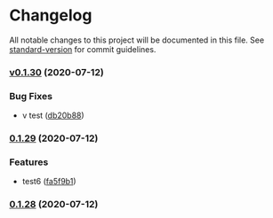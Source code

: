 # Changelog

All notable changes to this project will be documented in this file. See [standard-version](https://github.com/conventional-changelog/standard-version) for commit guidelines.

### [v0.1.30](https://github.com/JSHdev/eslint-config/compare/v0.1.29...v0.1.30) (2020-07-12)

### Bug Fixes

- v test ([db20b88](https://github.com/JSHdev/eslint-config/commit/db20b88de7bbbb5d8ab1fcf1bb5af368a62f15d0))

### [0.1.29](https://github.com/JSHdev/eslint-config/compare/v0.1.28...v0.1.29) (2020-07-12)

### Features

- test6 ([fa5f9b1](https://github.com/JSHdev/eslint-config/commit/fa5f9b1560a5dc8d207441b1c0779c6c8da8a992))

### [0.1.28](https://github.com/JSHdev/eslint-config/compare/v0.1.27...v0.1.28) (2020-07-12)
